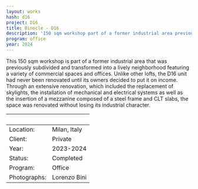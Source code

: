 ```yaml
---
layout: works
hash: d16
project: D16
title: Binocle - D16
description: '150 sqm workshop part of a former industrial area previously subdivided, transformed into a lively neighborhood featuring commercial spaces and offices.'
program: office
year: 2024
---
```

This 150 sqm workshop is part of a former industrial area that was previously subdivided and transformed into a lively neighborhood featuring a variety of commercial spaces and offices. Unlike other lofts, the D16 unit had never been renovated until its owners decided to put it on income. Through an extensive renovation, which included the replacement of skylights, the installation of mechanical and electrical systems as well as the insertion of a mezzanine composed of a steel frame and CLT slabs, the space was renovated without losing its industrial character.

|&nbsp;|&nbsp;|
|:---------------|:--------------------------------|
|Location:|Milan, Italy|
|Client:|Private|
|Year:|2023-2024|
|Status:|Completed|
|Program:|Office|
|Photographs:|Lorenzo Bini|
